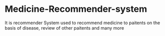 # Medicine-Recommender-system
It is recommender System used to recommend medicine to paitents on the basis of disease, review of other paitents and many more
